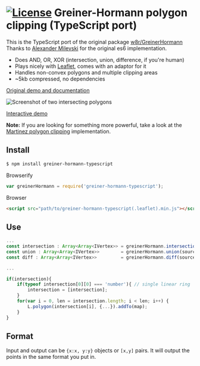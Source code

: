[![License](http://img.shields.io/badge/license-MIT-brightgreen.svg)](http://opensource.org/licenses/MIT)
Greiner-Hormann polygon clipping (TypeScript port)
==================================================

This is the TypeScript port of the original package
[w8r/GreinerHormann](https://github.com/w8r/GreinerHormann)
Thanks to [Alexander Milevski](https://github.com/w8r) for the original es6 implementation.


 * Does AND, OR, XOR (intersection, union, difference, if you're human)
 * Plays nicely with [Leaflet](http://github.com/leaflet/leaflet/), comes with an adaptor for it
 * Handles non-convex polygons and multiple clipping areas
 * ~5kb compressed, no dependencies

[Original demo and documentation](http://w8r.github.io/GreinerHormann/)

![Screenshot of two intersecting polygons](https://www.int2byte.de/public/plotboilerplate/screenshots/screenshot-20201202-1-polygon-intersection.png "Screenshot of two intersecting polygons")

[Interactive demo](https://www.int2byte.de/public/plotboilerplate/demos/27-polygon-intersection-greinerhormann/)

**Note:** If you are looking for something more powerful, take a look at the [Martinez polygon clipping](https://github.com/w8r/martinez) implementation.

## Install
```bash
$ npm install greiner-hormann-typescript
```

Browserify
```js
var greinerHormann = require('greiner-hormann-typescript');
```

Browser
```html
<script src="path/to/greiner-hormann-typescript(.leaflet).min.js"></script>
```

## Use
```typescript
...
const intersection : Array<Array<IVertex>> = greinerHormann.intersection(source, clip);
const union : Array<Array<IVertex>>        = greinerHormann.union(source, clip);
const diff : Array<Array<IVertex>>         = greinerHormann.diff(source, clip);

...

if(intersection){
    if(typeof intersection[0][0] === 'number'){ // single linear ring
        intersection = [intersection];
    }
    for(var i = 0, len = intersection.length; i < len; i++) {
        L.polygon(intersection[i], {...}).addTo(map);
    }
}
```

## Format
Input and output can be `{x:x, y:y}` objects or `[x,y]` pairs. It will output the points in the same format you put in.

